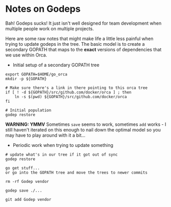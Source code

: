 # Notes on Godeps

Bah!  Godeps sucks!  It just isn't well designed for team development
when multiple people work on multiple projects.

Here are some raw notes that might make life a little less painful when
trying to update godeps in the tree.  The basic model is to create a
secondary GOPATH that maps to the **exact** versions of dependencies
that we use within Orca.

* Initial setup of a secondary GOPATH tree
```
export GOPATH=$HOME/go_orca
mkdir -p ${GOPATH}

# Make sure there's a link in there pointing to this orca tree
if [ ! -d ${GOPATH}/src/github.com/docker/orca ] ; then
    ln -s $(pwd) ${GOPATH}/src/github.com/docker/orca
fi

# Initial population
godep restore

```

**WARNING: YMMV** Sometimes `save` seems to work, sometimes `add` works - I still haven't iterated on this enough to nail down the optimal model so you may have to play around with it a bit...

* Periodic work when trying to update something
```
# update what's in our tree if it got out of sync
godep restore

go get stuff...
or go into the GOPATH tree and move the trees to newer commits

rm -rf Godep vendor

godep save ./...

git add Godep vendor
```
